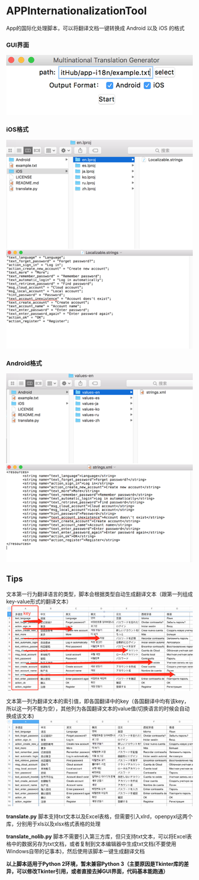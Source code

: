 # APPInternationalizationTool

App的国际化处理脚本，可以将翻译文档一键转换成 Android 以及 iOS 的格式

### GUI界面

![GUI界面](Image/program_interface.png)

### iOS格式

![iOS格式输出](Image/output_iOS.png)
![iOS格式输出详情](Image/output_iOS_details.png)

### Android格式

![Android格式输出](Image/output_Android.png)
![Android格式输出详情](Image/output_Android_details.png)

## Tips

文本第一行为翻译语言的类型，脚本会根据类型自动生成翻译文本（跟第一列组成key-value形式的翻译文本）
![文本第一行](Image/first_row.png)

文本第一列为翻译文本的索引值，即各国翻译中的key（各国翻译中均有该key，所以这一列不能为空），其他列为各国翻译文本的value值(切换语言的时候会自动换成该文本)
![文本第一列](Image/first_col.png)

**translate.py**
脚本支持txt文本以及Excel表格，但需要引入xlrd，openpyxl这两个库，分别用于xls以及xlsx格式表格的处理

**translate_nolib.py**
脚本不需要引入第三方库，但只支持txt文本，可以将Excel表格中的数据另存为txt文档，或者复制到文本编辑器中生成txt文档(不要使用Windows自带的记事本)，然后使用该脚本一键生成翻译文档

**以上脚本适用于Python 2环境，暂未兼容Python 3（主要原因是Tkinter库的差异，可以修改Tkinter引用，或者直接去掉GUI界面，代码基本能跑通）**



